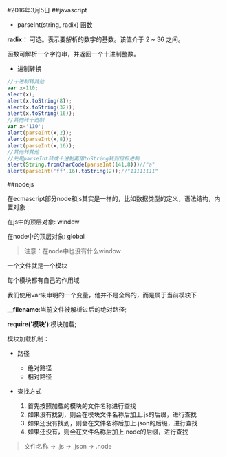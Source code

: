 #2016年3月5日
##javascript

 - parseInt(string, radix) 函数

**radix**： 可选。表示要解析的数字的基数。该值介于 2 ~ 36 之间。

函数可解析一个字符串，并返回一个十进制整数。

 - 进制转换

```javascript
//十进制转其他  
var x=110;  
alert(x);  
alert(x.toString(8));  
alert(x.toString(32));  
alert(x.toString(16));  
//其他转十进制  
var x='110';  
alert(parseInt(x,2));  
alert(parseInt(x,8));  
alert(parseInt(x,16));  
//其他转其他  
//先用parseInt转成十进制再用toString转到目标进制  
alert(String.fromCharCode(parseInt(141,8)))//"a"
alert(parseInt('ff',16).toString(2));//"11111111"
```

##nodejs

在ecmascript部分node和js其实是一样的，比如数据类型的定义，语法结构，内置对象

在js中的顶层对象:  window

在node中的顶层对象:  global


> 注意：在node中也没有什么window


一个文件就是一个模块

每个模块都有自己的作用域

我们使用var来申明的一个变量，他并不是全局的，而是属于当前模块下

**__filename**:当前文件被解析过后的绝对路径;

**require('模块')**:模块加载;

模块加载机制：

 - 路径
     - 绝对路径
     - 相对路径

 - 查找方式

    1. 首先按照加载的模块的文件名称进行查找
    2. 如果没有找到，则会在模块文件名称后加上.js的后缀，进行查找
    3. 如果还没有找到，则会在文件名称后加上.json的后缀，进行查找
    4. 如果还没有，则会在文件名称后加上.node的后缀，进行查找

>文件名称 -> .js -> .json -> .node

